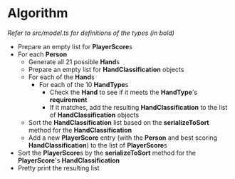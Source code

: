# Algorithm

*Refer to src/model.ts for definitions of the types (in bold)*

 - Prepare an empty list for **PlayerScore**s
 - For each **Person**
    - Generate all 21 possible **Hand**s
    - Prepare an empty list for **HandClassification** objects
    - For each of the **Hand**s
       - For each of the 10 **HandType**s
          - Check the **Hand** to see if it meets the **HandType**'s **requirement**
          - If it matches, add the resulting **HandClassification** to the list
            of **HandClassification** objects
    - Sort the **HandClassification** list based on the **serializeToSort**
      method for the **HandClassification**
    - Add a new **PlayerScore** entry (with the **Person** and best scoring
      **HandClassification**) to the list of **PlayerScore**s
 - Sort the **PlayerScore**s by the **serializeToSort** method for the
   **PlayerScore**'s **HandClassification**
 - Pretty print the resulting list

